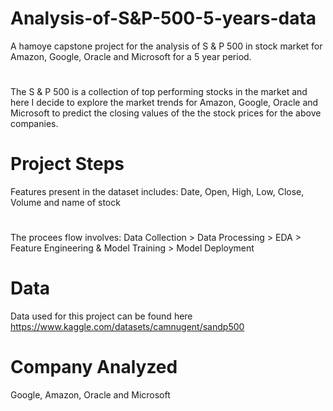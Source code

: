 # Analysis-of-S&P-500-5-years-data
A hamoye capstone project for the analysis of S & P 500 in stock market for Amazon, Google, Oracle and Microsoft for a 5 year period.
#
The S & P 500 is a collection of top performing stocks in the market and here I decide to explore the market trends for Amazon, Google, Oracle and Microsoft to predict the closing values of the the stock prices for the above companies.
# Project Steps
Features present in the dataset includes: Date, Open, High, Low, Close, Volume and name of stock
# 
The procees flow involves: Data Collection > Data Processing > EDA > Feature Engineering & Model Training > Model Deployment
# Data
Data used for this project can be found here https://www.kaggle.com/datasets/camnugent/sandp500
# Company Analyzed
Google, Amazon, Oracle and Microsoft
